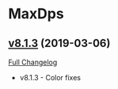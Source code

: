 # MaxDps

## [v8.1.3](https://github.com/kaminaris/MaxDps/tree/v8.1.3) (2019-03-06)
[Full Changelog](https://github.com/kaminaris/MaxDps/compare/v8.1.2.1...v8.1.3)

- v8.1.3 - Color fixes  
